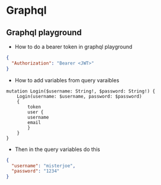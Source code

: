 # Graphql

## Graphql playground

* How to do a bearer token in graphql playground

```json
{
  "Authorization": "Bearer <JWT>"
}
```

* How to add variables from query varaibles

```
mutation Login($username: String!, $password: String!) {
    Login(username: $username, password: $password)
    {
        token
        user {
        username
        email
        }
    }
}
```

* Then in the query variables do this 
```json
{
  "username": "misterjoe",
  "password": "1234"
}
```